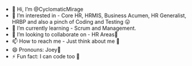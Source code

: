 - 👋 Hi, I’m @CyclomaticMirage
- 👀 I’m interested in - Core HR, HRMIS, Business Acumen, HR Generalist, HRBP and also a pinch of Coding and Testing 😛
- 🌱 I’m currently learning - Scrum and Management. 
- 💞️ I’m looking to collaborate on - HR Areas😬
- 📫 How to reach me - Just think about me 🧐
- 😄 Pronouns: Joey🤠
- ⚡ Fun fact: I can code too 👻

<!---
CyclomaticMirage/CyclomaticMirage is a ✨ special ✨ repository because its `README.md` (this file) appears on your GitHub profile.
You can click the Preview link to take a look at your changes.
--->
